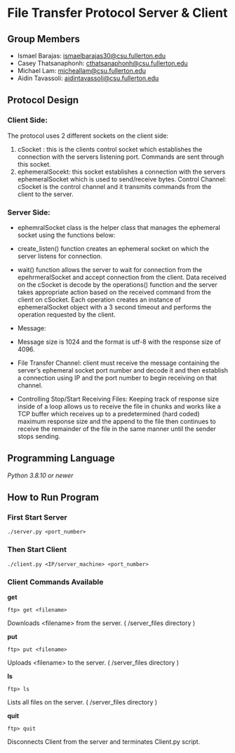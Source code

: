 # File Transfer Protocol Server & Client

## Group Members

- Ismael Barajas: ismaelbarajas30@csu.fullerton.edu
- Casey Thatsanaphonh: cthatsanaphonh@csu.fullerton.edu
- Michael Lam: micheallam@csu.fullerton.edu
- Aidin Tavassoli: aidintavassoli@csu.fullerton.edu

## Protocol Design

### Client Side:
The protocol uses 2 different sockets on the client side:

1. cSocket : this is the clients control socket which establishes the connection with the servers listening port. Commands are sent through this socket.
2. ephemeralSocekt: this socket establishes a connection with the servers ephemeralSocket which is used to send/receive bytes.
   Control Channel: cSocket is the control channel and it transmits commands from the client to the server.
 ### Server Side:
  - ephemralSocket class is the helper class that manages the ephemeral socket using the functions below:
  - create_listen() function creates an ephemeral socket on which the server listens for connection.
  - wait() function allows the server to wait for connection from the epehrmeralSocket and accept connection from the client.
   Data received on the cSocket is decode by the operations() function and the server takes appropriate action based on the received command from the client on cSocket.
   Each operation creates an instance of ephemeralSocket object with a 3 second timeout and performs the operation requested by the client.

- Message:
- Message size is 1024 and the format is utf-8 with the response size of 4096.
- File Transfer Channel: client must receive the message containing the server’s ephemeral socket port number and decode it and then establish a connection using IP and the port number to begin receiving on that channel.
- Controlling Stop/Start Receiving Files: Keeping track of response size inside of a loop allows us to receive the file in chunks and works like a TCP buffer which receives up to a predetermined (hard coded) maximum response size and the append to the file then continues to receive the remainder of the file in the same manner until the sender stops sending.

## Programming Language

_Python 3.8.10 or newer_

## How to Run Program

### First Start Server

```
./server.py <port_number>
```

### Then Start Client

```
./client.py <IP/server_machine> <port_number>
```

### Client Commands Available

**get**

```
ftp> get <filename>
```

Downloads \<filename\> from the server. ( /server_files directory )

**put**

```
ftp> put <filename>
```

Uploads \<filename\> to the server. ( /server_files directory )

**ls**

```
ftp> ls
```

Lists all files on the server. ( /server_files directory )

**quit**

```
ftp> quit
```

Disconnects Client from the server and terminates Client.py script.
